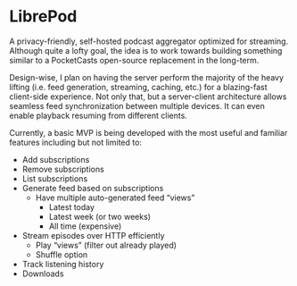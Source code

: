 # LibrePod

A privacy-friendly, self-hosted podcast aggregator optimized for streaming. Although quite a lofty goal, the idea is to work towards building something similar to a PocketCasts open-source replacement in the long-term.

Design-wise, I plan on having the server perform the majority of the heavy lifting (i.e. feed generation, streaming, caching, etc.) for a blazing-fast client-side experience. Not only that, but a server-client architecture allows seamless feed synchronization between multiple devices. It can even enable playback resuming from different clients.

Currently, a basic MVP is being developed with the most useful and familiar features including but not limited to:

- Add subscriptions
- Remove subscriptions
- List subscriptions
- Generate feed based on subscriptions
  - Have multiple auto-generated feed “views”
    - Latest today
    - Latest week (or two weeks)
    - All time (expensive)
- Stream episodes over HTTP efficiently
  - Play “views” (filter out already played)
  - Shuffle option
- Track listening history
- Downloads
